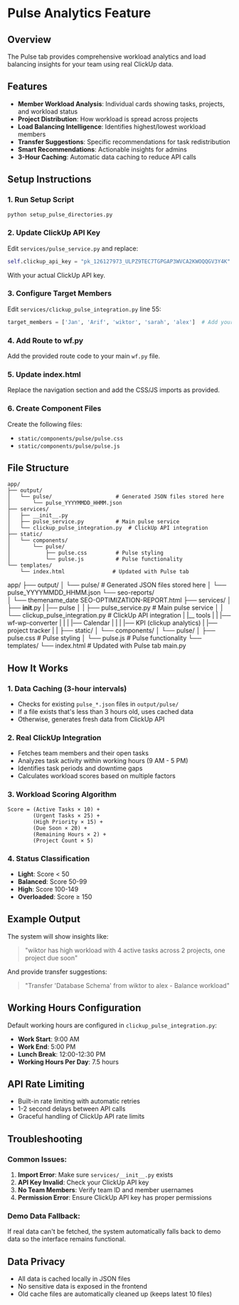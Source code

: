# Pulse Analytics Feature

## Overview
The Pulse tab provides comprehensive workload analytics and load balancing insights for your team using real ClickUp data.

## Features
- **Member Workload Analysis**: Individual cards showing tasks, projects, and workload status
- **Project Distribution**: How workload is spread across projects
- **Load Balancing Intelligence**: Identifies highest/lowest workload members
- **Transfer Suggestions**: Specific recommendations for task redistribution
- **Smart Recommendations**: Actionable insights for admins
- **3-Hour Caching**: Automatic data caching to reduce API calls

## Setup Instructions

### 1. Run Setup Script
```bash
python setup_pulse_directories.py
```

### 2. Update ClickUp API Key
Edit `services/pulse_service.py` and replace:
```python
self.clickup_api_key = "pk_126127973_ULPZ9TEC7TGPGAP3WVCA2KWOQQGV3Y4K"
```
With your actual ClickUp API key.

### 3. Configure Target Members
Edit `services/clickup_pulse_integration.py` line 55:
```python
target_members = ['Jan', 'Arif', 'wiktor', 'sarah', 'alex']  # Add your team member usernames
```

### 4. Add Route to wf.py
Add the provided route code to your main `wf.py` file.

### 5. Update index.html
Replace the navigation section and add the CSS/JS imports as provided.

### 6. Create Component Files
Create the following files:
- `static/components/pulse/pulse.css`
- `static/components/pulse/pulse.js`

## File Structure
```
app/
├── output/
│   └── pulse/                    # Generated JSON files stored here
│       └── pulse_YYYYMMDD_HHMM.json
├── services/
│   ├── __init__.py
│   ├── pulse_service.py          # Main pulse service
│   └── clickup_pulse_integration.py  # ClickUp API integration
├── static/
│   └── components/
│       └── pulse/
│           ├── pulse.css         # Pulse styling
│           └── pulse.js          # Pulse functionality
└── templates/
    └── index.html               # Updated with Pulse tab
```



app/
├── output/
│   └── pulse/                    # Generated JSON files stored here
│       └── pulse_YYYYMMDD_HHMM.json
    └── seo-reports/                   
│       └── themename_date
            SEO-OPTIMIZATION-REPORT.html
├── services/
│   ├── __init__.py
|   |── pulse
│   |  ├── pulse_service.py          # Main pulse service
│   |  └── clickup_pulse_integration.py  # ClickUp API integration
|   |__ tools
|   |   |── wf-wp-converter
|   |
|   |── Calendar
|   |
|   |── KPI (clickup analytics)
|   |── project tracker
|
|
├── static/
│   └── components/
│       └── pulse/
│           ├── pulse.css         # Pulse styling
│           └── pulse.js          # Pulse functionality
└── templates/
    └── index.html               # Updated with Pulse tab
main.py


## How It Works

### 1. **Data Caching (3-hour intervals)**
- Checks for existing `pulse_*.json` files in `output/pulse/`
- If a file exists that's less than 3 hours old, uses cached data
- Otherwise, generates fresh data from ClickUp API

### 2. **Real ClickUp Integration**
- Fetches team members and their open tasks
- Analyzes task activity within working hours (9 AM - 5 PM)
- Identifies task periods and downtime gaps
- Calculates workload scores based on multiple factors

### 3. **Workload Scoring Algorithm**
```
Score = (Active Tasks × 10) + 
        (Urgent Tasks × 25) + 
        (High Priority × 15) + 
        (Due Soon × 20) + 
        (Remaining Hours × 2) + 
        (Project Count × 5)
```

### 4. **Status Classification**
- **Light**: Score < 50
- **Balanced**: Score 50-99
- **High**: Score 100-149
- **Overloaded**: Score ≥ 150

## Example Output
The system will show insights like:
> "wiktor has high workload with 4 active tasks across 2 projects, one project due soon"

And provide transfer suggestions:
> "Transfer 'Database Schema' from wiktor to alex - Balance workload"

## Working Hours Configuration
Default working hours are configured in `clickup_pulse_integration.py`:
- **Work Start**: 9:00 AM
- **Work End**: 5:00 PM  
- **Lunch Break**: 12:00-12:30 PM
- **Working Hours Per Day**: 7.5 hours

## API Rate Limiting
- Built-in rate limiting with automatic retries
- 1-2 second delays between API calls
- Graceful handling of ClickUp API rate limits

## Troubleshooting

### Common Issues:
1. **Import Error**: Make sure `services/__init__.py` exists
2. **API Key Invalid**: Check your ClickUp API key
3. **No Team Members**: Verify team ID and member usernames
4. **Permission Error**: Ensure ClickUp API key has proper permissions

### Demo Data Fallback:
If real data can't be fetched, the system automatically falls back to demo data so the interface remains functional.

## Data Privacy
- All data is cached locally in JSON files
- No sensitive data is exposed in the frontend
- Old cache files are automatically cleaned up (keeps latest 10 files)